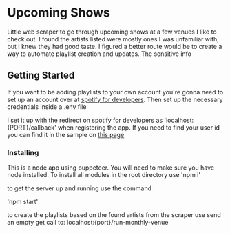 # Upcoming Shows

Little web scraper to go through upcoming shows at a few venues I like to check out. I found the artists listed were mostly ones I was unfamiliar with, but I knew they had good taste. I figured a better route would be to create a way to automate playlist creation and updates. The sensitive info 

## Getting Started

If you want to be adding playlists to your own account you're gonna need to set up an account over at [spotify for developers](https://developer.spotify.com). Then set up the necessary credentials inside a .env file

I set it up with the redirect on spotify for developers as 'localhost:{PORT}/callback' when registering the app. If you need to find your user id you can find it in the sample on [this page](https://developer.spotify.com/documentation/web-api/reference/get-current-users-profile)

### Installing

This is a node app using puppeteer. You will need to make sure you have node installed. To install all modules in the root directory use 
'npm i'

to get the server up and running use the command

'npm start'

to create the playlists based on the found artists from the scraper use send an empty get call to:
localhost:{port}/run-monthly-venue
